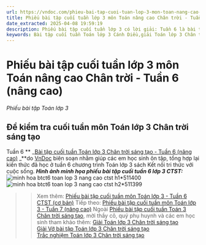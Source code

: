 ```yaml
---
url: https://vndoc.com/phieu-bai-tap-cuoi-tuan-lop-3-mon-toan-nang-cao-tuan-6-207137
title: Phiếu bài tập cuối tuần lớp 3 môn Toán nâng cao Chân trời - Tuần 6 (nâng cao) - Phiếu bài tập Toán lớp 3 - VnDoc.com
date_extracted: 2025-04-08 19:59:19
description: Phiếu bài tập cuối tuần lớp 3 có lời giải: Tuần 6 là bài tập cuối tuần nâng cao môn Toán lớp 3, giúp cho các em học sinh ôn tập và nâng cao hơn kiến thức đã được học trong chương trình Toán lớp 3 Tuần 6.
keywords: Bài tập cuối tuần Toán lớp 3 Cánh Diều,giải Toán lớp 3 Chân trời sáng tạo,giải Toán lớp 3,phiếu bài tập cuối tuần lớp 3,phiếu bài tập toán lớp 3,bài tập toán cuối tuần lớp 3,bài tập cuối tuần toán lớp 3,toán cuối tuần lớp 3 chân trời,bài tập cuối tuần lớp 3 môn toán,phiếu bài tập cuối tuần môn toán lớp 3 Chân trời sáng tạo,Bài tập cuối tuần Toán lớp 3 Chân trời Tuần 6,toan lop 3,toán lớp 3 ctst
---
```


# Phiếu bài tập cuối tuần lớp 3 môn Toán nâng cao Chân trời - Tuần 6 \(nâng cao\)
_Phiếu bài tập Toán lớp 3_
## Đề kiểm tra cuối tuần môn Toán lớp 3 Chân trời sáng tạo  
Tuần 6
** _[Bài tập cuối tuần Toán lớp 3 Chân trời sáng tạo - Tuần 6 \(nâng cao\)](<https://vndoc.com/phieu-bai-tap-cuoi-tuan-lop-3-mon-toan-nang-cao-tuan-6-207137>) _**do [VnDoc](<https://vndoc.com/>) biên soạn nhằm giúp các em học sinh ôn tập, tổng hợp lại kiến thức đã học ở tuần 6 chương trình Toán lớp 3 sách Kết nối tri thức với cuộc sống.
**_Hình ảnh minh họa phiếu bài tập cuối tuần 6 lớp 3 CTST:_**
![minh hoa btct6 toan lop 3 nang cao ctst h1*511400](https://i.vdoc.vn/data/image/2023/10/12/minh-hoa-btct6-toan-lop-3-nang-cao-ctst-h1.png)![minh hoa btct6 toan lop 3 nang cao ctst h2*511399](https://i.vdoc.vn/data/image/2023/10/12/minh-hoa-btct6-toan-lop-3-nang-cao-ctst-h2.png)
>> Xem thêm: [Phiếu bài tập cuối tuần môn Toán lớp 3 - Tuần 6 CTST \(cơ bản\)](<https://vndoc.com/bai-tap-cuoi-tuan-toan-lop-3-chan-troi-sang-tao-tuan-6-278321>)
>> Tiếp theo: [Phiếu bài tập cuối tuần môn Toán lớp 3 - Tuần 7 \(nâng cao\)](<https://vndoc.com/phieu-bai-tap-cuoi-tuan-lop-3-mon-toan-nang-cao-tuan-7-207351>)
Ngoài [Phiếu bài tập cuối tuần Toán 3 Chân trời sáng tạo](<https://vndoc.com/bai-tap-cuoi-tuan-lop-3-mon-toan-chan-troi>), mời thầy cô, quý phụ huynh và các em học sinh tham khảo thêm:
[Giải Toán lớp 3 Chân trời sáng tạo](<https://vndoc.com/toan-lop-3-ctst-tap1>)  
[Giải Vở bài tập Toán lớp 3 Chân trời sáng tạo](<https://vndoc.com/vo-bai-tap-toan-lop-3-chan-troi-sang-tao>)  
[Trắc nghiệm Toán lớp 3 Chân trời sáng tạo](<https://vndoc.com/trac-nghiem-toan-3-ctst>)
